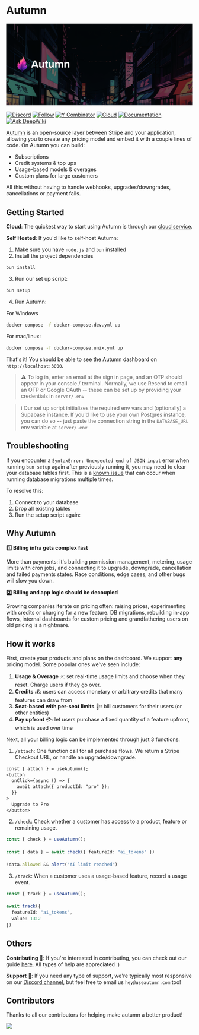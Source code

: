 # Autumn

![Autumn](assets/github_hero.png)

[![Discord](https://img.shields.io/badge/Join%20Community-5865F2?logo=discord&logoColor=white)](https://discord.gg/53emPtY9tA)
[![Follow](https://img.shields.io/twitter/follow/autumnpricing?style=social)](https://x.com/autumnpricing)
[![Y Combinator](https://img.shields.io/badge/Y%20Combinator-F24-orange)](https://www.ycombinator.com/companies/autumn)
[![Cloud](https://img.shields.io/badge/Cloud-☁️-blue)](https://app.useautumn.com)
[![Documentation](https://img.shields.io/badge/Documentation-📕-blue)](https://docs.useautumn.com)
[![Ask DeepWiki](https://deepwiki.com/badge.svg)](https://deepwiki.com/useautumn/autumn)

[Autumn](https://useautumn.com) is an open-source layer between Stripe and your application, allowing you to create any pricing model and embed it with a couple lines of code. On Autumn you can build:
- Subscriptions
- Credit systems & top ups
- Usage-based models & overages
- Custom plans for large customers

All this without having to handle webhooks, upgrades/downgrades, cancellations or payment fails.


## Getting Started

**Cloud**: The quickest way to start using Autumn is through our [cloud service](https://app.useautumn.com). 

**Self Hosted**: If you'd like to self-host Autumn:

1. Make sure you have `node.js` and `bun` installed
2. Install the project dependencies
```bash
bun install
```
3. Run our set up script:
```bash
bun setup
```
4. Run Autumn:

For Windows
```bash
docker compose -f docker-compose.dev.yml up
```

For mac/linux:
 ```bash
docker compose -f docker-compose.unix.yml up
```

That's it! You should be able to see the Autumn dashboard on `http://localhost:3000`. 

> ⚠️ To log in, enter an email at the sign in page, and an OTP should appear in your console / terminal. Normally, we use Resend to email an OTP or Google OAuth -- these can be set up by providing your credentials in `server/.env`

> ℹ️ Our set up script initializes the required env vars and (optionally) a Supabase instance. If you'd like to use your own Postgres instance, you can do so -- just paste the connection string in the `DATABASE_URL` env variable at `server/.env`

## Troubleshooting

If you encounter a `SyntaxError: Unexpected end of JSON input` error when running `bun setup` again after previously running it, you may need to clear your database tables first. This is a [known issue](https://github.com/drizzle-team/drizzle-orm/issues/4529) that can occur when running database migrations multiple times.

To resolve this:

1. Connect to your database
2. Drop all existing tables
3. Run the setup script again:


## Why Autumn

**1️⃣ Billing infra gets complex fast**

More than payments: it's building permission management, metering, usage limits with cron jobs, and connecting it to upgrade, downgrade, cancellation and failed payments states. Race conditions, edge cases, and other bugs will slow you down.

**2️⃣ Billing and app logic should be decoupled**

Growing companies iterate on pricing often: raising prices, experimenting with credits or charging for a new feature. DB migrations, rebuilding in-app flows, internal dashboards for custom pricing and grandfathering users on old pricing is a nightmare.


## How it works
First, create your products and plans on the dashboard. We support **any** pricing model. Some popular ones we've seen include:

1. **Usage & Overage** ⚡: set real-time usage limits and choose when they reset. Charge users if they go over.
2. **Credits** 💰: users can access monetary or arbitrary credits that many features can draw from
3. **Seat-based with per-seat limits** 👥:: bill customers for their users (or other entities)
4. **Pay upfront** 💳: let users purchase a fixed quantity of a feature upfront, which is used over time


Next, all your billing logic can be implemented through just 3 functions:

1. `/attach`: One function call for all purchase flows. We return a Stripe Checkout URL, or handle an upgrade/downgrade.

```tsx
const { attach } = useAutumn();
<button
  onClick={async () => {
    await attach({ productId: "pro" });
  }}
>
  Upgrade to Pro
</button>
```

2. `/check`: Check whether a customer has access to a product, feature or remaining usage.
```ts
const { check } = useAutumn();

const { data } = await check({ featureId: "ai_tokens" })

!data.allowed && alert("AI limit reached")
```

3. `/track`: When a customer uses a usage-based feature, record a usage event.

```ts
const { track } = useAutumn();

await track({
  featureId: "ai_tokens",
  value: 1312
})
```

## Others

**Contributing** 🤝: If you're interested in contributing, you can check out our guide [here](/.github/CONTRIBUTING.md). All types of help are appreciated :)

**Support** 💬: If you need any type of support, we're typically most responsive on our [Discord channel](https://discord.gg/STqxY92zuS), but feel free to email us `hey@useautumn.com` too!



<!-- ## Congratulations!

You've embedded a full billing system into your application within a few minutes. You can make any pricing model changes you need, or handle custom plans without needing to alter your codebase.

Feel free to self-host Autumn, or use our hosted version at https://useautumn.com. And let us know any questions, thoughts or feedback at hey@useautumn.com. -->

## Contributors

Thanks to all our contributors for helping make autumn a better product!

<a href="https://github.com/useautumn/autumn/graphs/contributors">
  <img src="https://contrib.rocks/image?repo=useautumn/autumn" />
</a>
